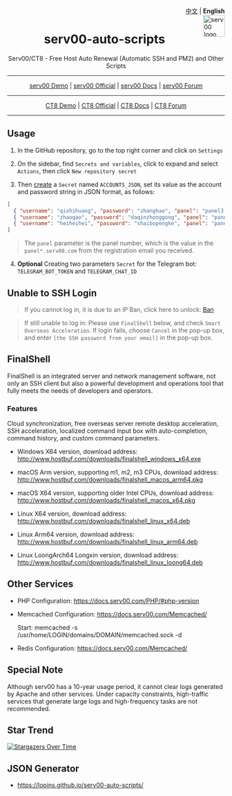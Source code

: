 <div align="right">
   <a href="README_CN.md">中文</a> | <strong>English</strong>
</div>

<img src="https://www.serv00.com/static/ct8/img/logo.jpg" alt="serv00 logo" width="50" height="50" align="right" />

<div align="center">

<h1> serv00-auto-scripts </h1>

<p>Serv00/CT8 - Free Host Auto Renewal (Automatic SSH and PM2) and Other Scripts</p>

</div>

<hr/>

<div align="center">
<a href="https://panel.serv00.com/">serv00 Demo</a> | 
<a href="https://www.serv00.com/">serv00 Official</a> | 
<a href="https://docs.serv00.com/">serv00 Docs</a> | 
<a href="https://forum.serv00.com/">serv00 Forum</a>
</div>

<hr/>

<div align="center">
<a href="https://panel.ct8.pl/">CT8 Demo</a> | 
<a href="https://www.ct8.pl/">CT8 Official</a> | 
<a href="https://wiki.mydevil.net/">CT8 Docs</a> | 
<a href="https://forum.ct8.pl/">CT8 Forum</a>
</div>

<hr/>

## Usage

1. In the GitHub repository, go to the top right corner and click on `Settings`

2. On the sidebar, find `Secrets and variables`, click to expand and select `Actions`, then click `New repository secret`
    
3. Then [create](https://lopins.github.io/serv00-auto-scripts/) a `Secret` named `ACCOUNTS_JSON`, set its value as the account and password string in JSON format, as follows:  

``` json
[  
  { "username": "qishihuang", "password": "zhanghao", "panel": "panel3.serv00.com" },  
  { "username": "zhaogao", "password": "daqinzhonggong", "panel": "panel1.serv00.com" },  
  { "username": "heiheihei", "password": "shaibopengke", "panel": "panel.ct8.pl" }  
]
```

> The `panel` parameter is the panel number, which is the value in the `panel*.serv00.com` from the registration email you received.

4. **Optional** Creating two parameters `Secret` for the Telegram bot: `TELEGRAM_BOT_TOKEN` and `TELEGRAM_CHAT_ID`

## Unable to SSH Login

> If you cannot log in, it is due to an IP Ban, click here to unlock: [Ban](https://www.serv00.com/ip_unban/)

> If still unable to log in: Please use `FinalShell` below, and check `Smart Overseas Acceleration`. If login fails, choose `Cancel` in the pop-up box, and enter `[the SSH password from your email]` in the pop-up box.

## FinalShell

FinalShell is an integrated server and network management software, not only an SSH client but also a powerful development and operations tool that fully meets the needs of developers and operators.

### Features

Cloud synchronization, free overseas server remote desktop acceleration, SSH acceleration, localized command input box with auto-completion, command history, and custom command parameters.

- Windows X64 version, download address: <http://www.hostbuf.com/downloads/finalshell_windows_x64.exe>

- macOS Arm version, supporting m1, m2, m3 CPUs, download address: <http://www.hostbuf.com/downloads/finalshell_macos_arm64.pkg>

- macOS X64 version, supporting older Intel CPUs, download address: <http://www.hostbuf.com/downloads/finalshell_macos_x64.pkg>

- Linux X64 version, download address: <http://www.hostbuf.com/downloads/finalshell_linux_x64.deb>

- Linux Arm64 version, download address: <http://www.hostbuf.com/downloads/finalshell_linux_arm64.deb>

- Linux LoongArch64 Longxin version, download address: <http://www.hostbuf.com/downloads/finalshell_linux_loong64.deb>

## Other Services

- PHP Configuration: <https://docs.serv00.com/PHP/#php-version>

- Memcached Configuration: <https://docs.serv00.com/Memcached/>

  Start: memcached -s /usr/home/LOGIN/domains/DOMAIN/memcached.sock -d

- Redis Configuration: <https://docs.serv00.com/Memcached/>

## Special Note

Although serv00 has a 10-year usage period, it cannot clear logs generated by Apache and other services. Under capacity constraints, high-traffic services that generate large logs and high-frequency tasks are not recommended.

## Star Trend

[![Stargazers Over Time](https://starchart.cc/lopins/serv00-auto-scripts.svg?variant=adaptive)](https://starchart.cc/lopins/serv00-auto-scripts)

## JSON Generator

- <https://lopins.github.io/serv00-auto-scripts/>